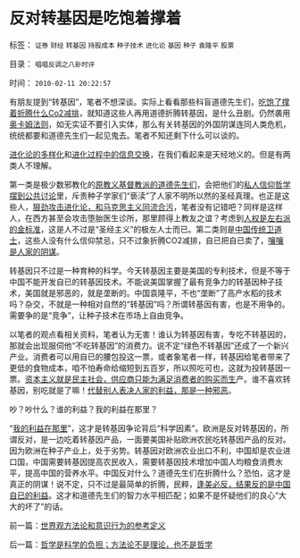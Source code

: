 # 反对转基因是吃饱着撑着

标签： `证券` `财经` `转基因` `持股成本` `种子技术` `进化论` `基因` `种子` `袁隆平` `股票` 

目录： `唱唱反调之八卦时评`

时间： `2010-02-11 20:22:57`

有朋友提到“转基因”，笔者不想深谈。实际上看看那些科盲道德先生们，[吃饱了撑着折腾什么Co2减排](../../../2009/12/30/中国操心CO2排放是吃饱了撑着.md)，就知道这些人再用道德折腾转基因，是什么丑剧。仍然袭用[奥卡姆法则](../../../2010/1/5/存实除虚的奥卡姆剃刀法则.md)，如无实证不要引入实体，那么有关转基因的外国阴谋连同人类危机，统统都要和道德先生们一起见鬼去。笔者不知还剩下什么可以谈的。

[进化论的多样化](../../../2009/5/3/科学的社会进化论中的多样化和去多样化.md)和[进化过程中的信息交换](../../../2009/5/4/进化中的遗传信息交换，病毒和舆论的关系.md)，在我们看起来是天经地义的。但是有两类人不理解。

第一类是极少数邪教化的[原教义基督教派的道德先生们](../../../2009/11/5/没有天生的原罪，没有天生的原债.md)，会把他们的[私人信仰哲学摆到公共讨论](../../../2010/2/10/邪恶也许只是一种病！有病！.md)里，斥责种子学家们“亵渎”了人家不明所以然的圣经真理。也正是这些人，[狠劲攻击进化论，和马克思主义同流合污](../../../2009/10/28/人权和宗教信仰自由和播道和启蒙.md)，笔者没有记错吧？同样是这样人，在西方甚至会攻击堕胎医生诊所，那里顾得上教友之谊？考虑到[人权是左右派的金标准](../../../2009/9/22/左右派的极之前卫与保守.md)，这是人不过是“圣经主义”的极左人士而已。第二类则是[中国传统卫道士](../../../2009/5/15/热爱传统文化还是仇视中国文化？.md)，这些人没有什么信仰禁忌，只不过象折腾CO2减排，自已把自已卖了，[嚷嚷是人家的阴谋](../../../2008/10/20/民族主义阴谋论不受欢迎.md)。

转基因只不过是一种育种的科学。今天转基因主要是美国的专利技术，但是不等于中国不能开发自已的转基因技术。不能说美国掌握了最有竞争力的转基因种子技术，美国就是邪恶的，就是垄断的。中国袁隆平，不也“垄断”了高产水稻的技术吗？杂交，不就是一种相对自然的“转基因”吗？所谓转基因有害，也是不用争的。需要争的是“竞争”，让种子技术在市场上自由竞争。

以笔者的观点看相关资料，笔者认为无害！谁认为转基因有害，专吃不转基因的，那就会出现服伺他“不吃转基因”的消费力。说不定“绿色不转基因”还成了一个新兴产业。消费者可以用自已的腰包投这一票，或者象笔者一样，转基因给笔者带来了更低的食物成本，咱不怕寿命给缩短到五百岁，所以照吃可也，这就为投转基因一票。[资本主义就是民主社会，供应商只能为满足消费者的购买而生](../../../2009/10/30/社会主义，资本主义和公民主义.md)产。谁不喜欢转基因，别吃就是了嘛！[代替别人表决人家的利益，那是一种邪恶](../../../2010/2/3/迷恋哲学不是邪恶的，就是没用的.md)。

吵？吵什么？谁的利益？我的利益在那里？

“[我的利益在那里](http://blog.sina.com.cn/s/blog_5563a64d0100dfvx.html)”，这才是转基因争论背后“科学因素”。欧洲是反对转基因的，所谓反对，是一边吃着转基因产品，一面要美国补贴欧洲农民吃转基因产品的反对。因为欧洲在种子产业上，处于劣势。转基因对欧洲农业出口不利，中国却是农业进口国，中国需要转基因提高农民收入，需要转基因技术增加中国人均粮食消费水平，提高中国的营养水平。中国反对什么？道德先生们在折腾什么？恐怕，这才是真正的阴谋！说不定，只不过是最简单的折腾，民粹，[逢美必反，结果反的是中国自已的利益](../../../2009/9/29/民族主义可以是卖国手段，爱国与卖国可以逻辑等效.md)。这才和道德先生们的智力水平相匹配；如果不是怀疑他们的良心“大大的坏了”的话。



前一篇：[世界观方法论和意识行为的参考定义](../../../2010/2/11/世界观方法论和意识行为的参考定义.md)

后一篇：[哲学是科学的负担；方法论不是理论，也不是哲学](../../../2010/2/11/哲学是科学的负担；方法论不是理论，也不是哲学.md)